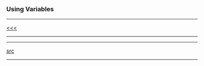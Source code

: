 
### Using Variables

---

[<<<](https://github.com/ttltrk/ELSE/blob/master/SHELL/BUM/BUM.MD)

---

---

[src]()

---
